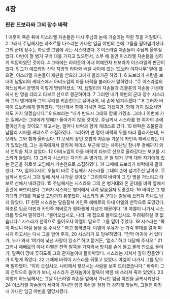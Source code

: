 ## 4장
### 판관 드보라와 그의 장수 바락
1 에훗이 죽은 뒤에 이스라엘 자손들은 다시 주님의 눈에 거슬리는 악한 짓을 저질렀다.
2 그래서 주님께서는 하초르를 다스리는 가나안 임금 야빈의 손에 그들을 팔아넘기셨다. 그의 군대 장수는 하로셋 고임에 사는 시스라였다.
3 이스라엘 자손들이 주님께 울부짖었다. 야빈이 철 병거 구백 대를 가지고 있으면서, 스무 해 동안 이스라엘 자손들을 심하게 억압하였던 것이다.
4 그때에는 라피돗의 아내 여예언자 드보라가 이스라엘의 판관이었다.
5 그가 에프라임 산악 지방의 라마와 베텔 사이에 있는 ‘드보라 야자나무’ 밑에 앉으면, 이스라엘 자손들이 재판을 받으러 그에게 올라가곤 하였다.
6 드보라가 사람을 보내어 납탈리의 케데스에서 아비노암의 아들 바락을 불러다가 말하였다. “주 이스라엘의 하느님께서 분명히 이렇게 명령하셨소. ‘자, 납탈리의 자손들과 즈불룬의 자손들 가운데에서 만 명을 데리고 타보르 산으로 행군하여라.
7 그러면 내가 야빈의 군대 장수 시스라와 그의 병거대와 그의 무리를 키손천으로 끌어내어, 네 손에 넘겨주겠다.’”
8 그러자 바락이 드보라에게 말하였다. “당신께서 함께 가시면 저도 가겠지만, 함께 가지 않으시면 저도 가지 않겠습니다.”
9 드보라는 “내가 반드시 그대와 함께 가겠소. 그러나 이번에 가는 길에서는 그대에게 영예가 돌아가지 않을 것이오. 주님께서 시스라를 한 여자의 손에 팔아넘기실 것이오.” 하고서는, 일어나 바락과 함께 케데스로 갔다.
10 바락은 즈불룬과 납탈리 지파를 케데스로 소집하였다. 그리하여 만 명이 바락의 뒤를 따라 올라가는데, 드보라도 그와 함께 올라갔다.
11 모세의 장인 호밥의 자손들 가운데 카인족 헤베르라는 이가 있었는데, 그는 동족에게서 갈라져 케데스 부근에 있는 차아난님 참나무 곁에까지 와서 천막을 치고 살았다.
12 아비노암의 아들 바락이 타보르 산으로 올라갔다는 보고를 시스라가 들었다.
13 그러자 시스라는 자기의 온 병거대, 곧 철 병거 구백 대와 자기에게 있는 전군을 하로셋 고임에서 키손천으로 소집하였다.
14 그때에 드보라가 바락에게 말하였다. “자, 일어나시오. 오늘이 바로 주님께서 시스라를 그대의 손에 넘겨주신 날이오. 주님께서 반드시 그대 앞에 서서 나가실 것이오.” 그리하여 바락이 그 만 명을 거느리고 타보르 산에서 내려갔다.
15 주님께서는 시스라와 그의 온 병거대와 온 군대를 바락 앞에서 혼란에 빠뜨리셨다. 그러자 시스라는 병거에서 내려 달음질쳐 도망갔다.
16 바락은 그 병거대와 군대를 하로셋 고임까지 뒤쫓았다. 시스라의 온 군대는 칼날에 쓰러져 하나도 남지 않았다.
17 한편 시스라는 달음질쳐 카인족 헤베르의 아내 야엘의 천막으로 도망갔다. 하초르 임금 야빈과 카인족 헤베르가 평화롭게 지냈기 때문이다.
18 야엘이 나가서 시스라를 맞으며 말하였다. “들어오십시오, 나리. 제 집으로 들어오십시오. 두려워하실 것 없습니다.” 시스라가 천막으로 들어오자 야엘이 담요로 그를 덮어 주었다.
19 시스라는 “목이 마르니 마실 물을 좀 주시오.” 하고 청하였다. 야엘이 우유가 든 가죽 부대를 열어 마시게 하고서는 다시 그를 덮어 주자,
20 시스라가 또 당부하였다. “천막 어귀에 서 있다가, 누가 와서 ‘여기에 낯선 사람이 있소?’ 하고 묻거든, ‘없소.’ 하고 대답해 주시오.”
21 그러나 헤베르의 아내 야엘은 천막 말뚝을 가져와서 망치를 손에 들고 몰래 안으로 들어가, 말뚝이 땅에 꽂히도록 그의 관자놀이에 들이박았다. 시스라는 지쳐서 깊이 잠들었다가 이렇게 죽었다.
22 그때에 바락이 시스라를 뒤쫓고 있었다. 야엘이 나가서 그를 맞으며 말하였다. “이리 오십시오. 나리께서 찾으시는 사람을 보여 드리겠습니다.” 바락이 그의 천막으로 들어가 보니, 시스라가 관자놀이에 말뚝이 박힌 채 쓰러져 죽어 있었다.
23 이렇게 하느님께서는 그날 이스라엘 자손들 앞에서 가나안 임금 야빈을 굴복시키셨다.
24 이스라엘 자손들의 세력이 가나안 임금 야빈을 점점 더 강하게 짓눌러, 그들은 마침내 가나안 임금 야빈을 멸망시켰다.
